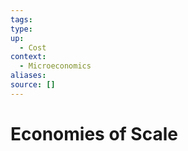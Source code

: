 ```yaml
---
tags:
type:
up:
  - Cost
context:
  - Microeconomics
aliases:
source: []
---
```


# Economies of Scale
